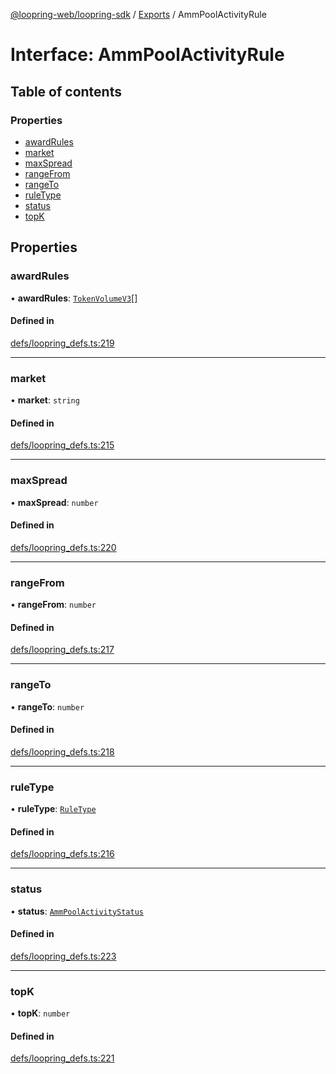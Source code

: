 [@loopring-web/loopring-sdk](../README.md) / [Exports](../modules.md) / AmmPoolActivityRule

# Interface: AmmPoolActivityRule

## Table of contents

### Properties

- [awardRules](AmmPoolActivityRule.md#awardrules)
- [market](AmmPoolActivityRule.md#market)
- [maxSpread](AmmPoolActivityRule.md#maxspread)
- [rangeFrom](AmmPoolActivityRule.md#rangefrom)
- [rangeTo](AmmPoolActivityRule.md#rangeto)
- [ruleType](AmmPoolActivityRule.md#ruletype)
- [status](AmmPoolActivityRule.md#status)
- [topK](AmmPoolActivityRule.md#topk)

## Properties

### awardRules

• **awardRules**: [`TokenVolumeV3`](TokenVolumeV3.md)[]

#### Defined in

[defs/loopring_defs.ts:219](https://github.com/Loopring/loopring_sdk/blob/a4b843d/src/defs/loopring_defs.ts#L219)

___

### market

• **market**: `string`

#### Defined in

[defs/loopring_defs.ts:215](https://github.com/Loopring/loopring_sdk/blob/a4b843d/src/defs/loopring_defs.ts#L215)

___

### maxSpread

• **maxSpread**: `number`

#### Defined in

[defs/loopring_defs.ts:220](https://github.com/Loopring/loopring_sdk/blob/a4b843d/src/defs/loopring_defs.ts#L220)

___

### rangeFrom

• **rangeFrom**: `number`

#### Defined in

[defs/loopring_defs.ts:217](https://github.com/Loopring/loopring_sdk/blob/a4b843d/src/defs/loopring_defs.ts#L217)

___

### rangeTo

• **rangeTo**: `number`

#### Defined in

[defs/loopring_defs.ts:218](https://github.com/Loopring/loopring_sdk/blob/a4b843d/src/defs/loopring_defs.ts#L218)

___

### ruleType

• **ruleType**: [`RuleType`](../enums/RuleType.md)

#### Defined in

[defs/loopring_defs.ts:216](https://github.com/Loopring/loopring_sdk/blob/a4b843d/src/defs/loopring_defs.ts#L216)

___

### status

• **status**: [`AmmPoolActivityStatus`](../enums/AmmPoolActivityStatus.md)

#### Defined in

[defs/loopring_defs.ts:223](https://github.com/Loopring/loopring_sdk/blob/a4b843d/src/defs/loopring_defs.ts#L223)

___

### topK

• **topK**: `number`

#### Defined in

[defs/loopring_defs.ts:221](https://github.com/Loopring/loopring_sdk/blob/a4b843d/src/defs/loopring_defs.ts#L221)
